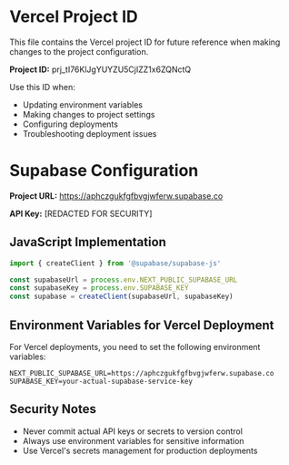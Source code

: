# Vercel Project ID

This file contains the Vercel project ID for future reference when making changes to the project configuration.

**Project ID:** prj_tI76KlJgYUYZU5CjIZZ1x6ZQNctQ

Use this ID when:
- Updating environment variables
- Making changes to project settings
- Configuring deployments
- Troubleshooting deployment issues

# Supabase Configuration

**Project URL:** https://aphczgukfgfbvgjwferw.supabase.co

**API Key:** [REDACTED FOR SECURITY]

## JavaScript Implementation

```javascript
import { createClient } from '@supabase/supabase-js'

const supabaseUrl = process.env.NEXT_PUBLIC_SUPABASE_URL
const supabaseKey = process.env.SUPABASE_KEY
const supabase = createClient(supabaseUrl, supabaseKey)
```

## Environment Variables for Vercel Deployment

For Vercel deployments, you need to set the following environment variables:

```env
NEXT_PUBLIC_SUPABASE_URL=https://aphczgukfgfbvgjwferw.supabase.co
SUPABASE_KEY=your-actual-supabase-service-key
```

## Security Notes

- Never commit actual API keys or secrets to version control
- Always use environment variables for sensitive information
- Use Vercel's secrets management for production deployments